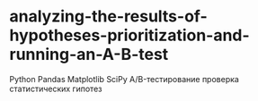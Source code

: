# analyzing-the-results-of-hypotheses-prioritization-and-running-an-A-B-test
Python Pandas Matplotlib SciPy A/B-тестирование проверка статистических гипотез
